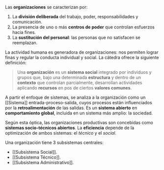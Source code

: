Las **organizaciones** se caracterizan por:

1. La **división deliberada** del trabajo, poder, responsabilidades y comunicación.
2. La presencia de uno o más **centros de poder** que controlan esfuerzos hacia fines.
3. La **sustitución del personal**: las personas que no satisfacen se reemplazan.

La actividad humana es generadora de organizaciones: nos permiten lograr finas y regular la conducta individual y social. La cátedra ofrece la siguiente definición:

>Una **organización** es un **sistema social** integrado por individuos y grupos que, bajo una determinada **estructura** y dentro de un **contexto** que controlan parcialmente, desarrollan actividades aplicando **recursos** en pos de ciertos **valores comunes**.

A partir el enfoque de sistemas, se analiza a la organización como un [[Sistema]] entrada-proceso-salida, cuyos procesos están influenciados por la **retroalimentación** de las salidas. Es un **sistema abierto** en **comportamiento global**, incluida en un sistema más amplio: la sociedad.

Según esta óptica, las organizaciones productivas son concebidas como **sistemas socio-técnicos abiertos**. La **eficiencia** depende de la optimización de ambos sistemas: el *técnico* y el *social*.

Una organización tiene 3 subsistemas centrales:

- [[Subsistema Social]].
- [[Subsistema Técnico]].
- [[Subsistema Administrativo]].